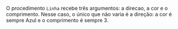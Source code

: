 O procedimento `Linha` recebe três argumentos: a direcao, a cor e o comprimento. Nesse caso, o único que não varia é a direção: a cor é sempre Azul e o comprimento é sempre 3.
